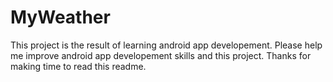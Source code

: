 # MyWeather
This project is the result of learning android app developement.
Please help me improve android app developement skills and this project.
Thanks for making time to read this readme.
